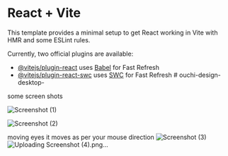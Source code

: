 # React + Vite

This template provides a minimal setup to get React working in Vite with HMR and some ESLint rules.

Currently, two official plugins are available:

- [@vitejs/plugin-react](https://github.com/vitejs/vite-plugin-react/blob/main/packages/plugin-react/README.md) uses [Babel](https://babeljs.io/) for Fast Refresh
- [@vitejs/plugin-react-swc](https://github.com/vitejs/vite-plugin-react-swc) uses [SWC](https://swc.rs/) for Fast Refresh
#   o u c h i - d e s i g n - d e s k t o p - 


some screen shots 

 
![Screenshot (1)](https://github.com/Taimbur/ouchi-design-desktop-/assets/118272408/30d638fb-4d82-4642-bbf5-c881d3157d99)

 ![Screenshot (2)](https://github.com/Taimbur/ouchi-design-desktop-/assets/118272408/45517f24-3f5f-4f8e-9795-d44c67566f7d)

moving eyes it moves as per your mouse direction
![Screenshot (3)](https://github.com/Taimbur/ouchi-design-desktop-/assets/118272408/b1b2bfc0-bd3d-4b09-979f-1cdea8679459)
![Uploading Screenshot (4).png…]()


